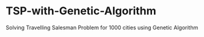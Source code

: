 # TSP-with-Genetic-Algorithm
Solving Travelling Salesman Problem for 1000 cities using Genetic Algorithm
